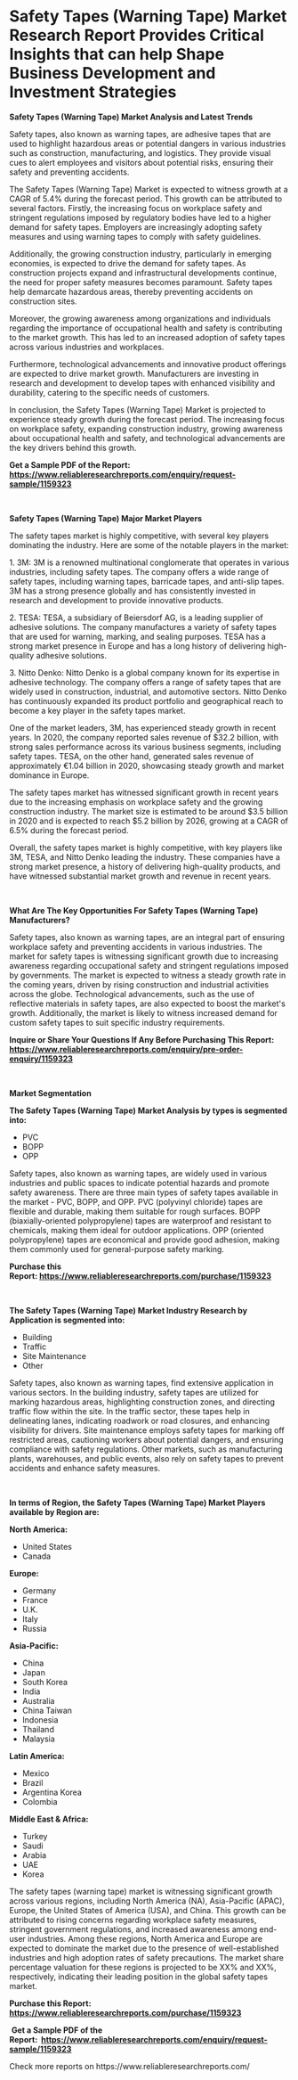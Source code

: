 <p><h1>Safety Tapes (Warning Tape) Market Research Report Provides Critical Insights that can help Shape Business Development and Investment Strategies</h1></p><p><strong>Safety Tapes (Warning Tape) Market Analysis and Latest Trends</strong></p>
<p><p>Safety tapes, also known as warning tapes, are adhesive tapes that are used to highlight hazardous areas or potential dangers in various industries such as construction, manufacturing, and logistics. They provide visual cues to alert employees and visitors about potential risks, ensuring their safety and preventing accidents.</p><p>The Safety Tapes (Warning Tape) Market is expected to witness growth at a CAGR of 5.4% during the forecast period. This growth can be attributed to several factors. Firstly, the increasing focus on workplace safety and stringent regulations imposed by regulatory bodies have led to a higher demand for safety tapes. Employers are increasingly adopting safety measures and using warning tapes to comply with safety guidelines.</p><p>Additionally, the growing construction industry, particularly in emerging economies, is expected to drive the demand for safety tapes. As construction projects expand and infrastructural developments continue, the need for proper safety measures becomes paramount. Safety tapes help demarcate hazardous areas, thereby preventing accidents on construction sites.</p><p>Moreover, the growing awareness among organizations and individuals regarding the importance of occupational health and safety is contributing to the market growth. This has led to an increased adoption of safety tapes across various industries and workplaces.</p><p>Furthermore, technological advancements and innovative product offerings are expected to drive market growth. Manufacturers are investing in research and development to develop tapes with enhanced visibility and durability, catering to the specific needs of customers.</p><p>In conclusion, the Safety Tapes (Warning Tape) Market is projected to experience steady growth during the forecast period. The increasing focus on workplace safety, expanding construction industry, growing awareness about occupational health and safety, and technological advancements are the key drivers behind this growth.</p></p>
<p><strong>Get a Sample PDF of the Report:&nbsp; <a href="https://www.reliableresearchreports.com/enquiry/request-sample/1159323">https://www.reliableresearchreports.com/enquiry/request-sample/1159323</a></strong></p>
<p>&nbsp;</p>
<p><strong>Safety Tapes (Warning Tape) Major Market Players</strong></p>
<p><p>The safety tapes market is highly competitive, with several key players dominating the industry. Here are some of the notable players in the market:</p><p>1. 3M: 3M is a renowned multinational conglomerate that operates in various industries, including safety tapes. The company offers a wide range of safety tapes, including warning tapes, barricade tapes, and anti-slip tapes. 3M has a strong presence globally and has consistently invested in research and development to provide innovative products.</p><p>2. TESA: TESA, a subsidiary of Beiersdorf AG, is a leading supplier of adhesive solutions. The company manufactures a variety of safety tapes that are used for warning, marking, and sealing purposes. TESA has a strong market presence in Europe and has a long history of delivering high-quality adhesive solutions.</p><p>3. Nitto Denko: Nitto Denko is a global company known for its expertise in adhesive technology. The company offers a range of safety tapes that are widely used in construction, industrial, and automotive sectors. Nitto Denko has continuously expanded its product portfolio and geographical reach to become a key player in the safety tapes market.</p><p>One of the market leaders, 3M, has experienced steady growth in recent years. In 2020, the company reported sales revenue of $32.2 billion, with strong sales performance across its various business segments, including safety tapes. TESA, on the other hand, generated sales revenue of approximately €1.04 billion in 2020, showcasing steady growth and market dominance in Europe.</p><p>The safety tapes market has witnessed significant growth in recent years due to the increasing emphasis on workplace safety and the growing construction industry. The market size is estimated to be around $3.5 billion in 2020 and is expected to reach $5.2 billion by 2026, growing at a CAGR of 6.5% during the forecast period.</p><p>Overall, the safety tapes market is highly competitive, with key players like 3M, TESA, and Nitto Denko leading the industry. These companies have a strong market presence, a history of delivering high-quality products, and have witnessed substantial market growth and revenue in recent years.</p></p>
<p>&nbsp;</p>
<p><strong>What Are The Key Opportunities For Safety Tapes (Warning Tape) Manufacturers?</strong></p>
<p><p>Safety tapes, also known as warning tapes, are an integral part of ensuring workplace safety and preventing accidents in various industries. The market for safety tapes is witnessing significant growth due to increasing awareness regarding occupational safety and stringent regulations imposed by governments. The market is expected to witness a steady growth rate in the coming years, driven by rising construction and industrial activities across the globe. Technological advancements, such as the use of reflective materials in safety tapes, are also expected to boost the market's growth. Additionally, the market is likely to witness increased demand for custom safety tapes to suit specific industry requirements.</p></p>
<p><strong>Inquire or Share Your Questions If Any Before Purchasing This Report: <a href="https://www.reliableresearchreports.com/enquiry/pre-order-enquiry/1159323">https://www.reliableresearchreports.com/enquiry/pre-order-enquiry/1159323</a></strong></p>
<p>&nbsp;</p>
<p><strong>Market Segmentation</strong></p>
<p><strong>The Safety Tapes (Warning Tape) Market Analysis by types is segmented into:</strong></p>
<p><ul><li>PVC</li><li>BOPP</li><li>OPP</li></ul></p>
<p><p>Safety tapes, also known as warning tapes, are widely used in various industries and public spaces to indicate potential hazards and promote safety awareness. There are three main types of safety tapes available in the market - PVC, BOPP, and OPP. PVC (polyvinyl chloride) tapes are flexible and durable, making them suitable for rough surfaces. BOPP (biaxially-oriented polypropylene) tapes are waterproof and resistant to chemicals, making them ideal for outdoor applications. OPP (oriented polypropylene) tapes are economical and provide good adhesion, making them commonly used for general-purpose safety marking.</p></p>
<p><strong>Purchase this Report:&nbsp;<a href="https://www.reliableresearchreports.com/purchase/1159323">https://www.reliableresearchreports.com/purchase/1159323</a></strong></p>
<p>&nbsp;</p>
<p><strong>The Safety Tapes (Warning Tape) Market Industry Research by Application is segmented into:</strong></p>
<p><ul><li>Building</li><li>Traffic</li><li>Site Maintenance</li><li>Other</li></ul></p>
<p><p>Safety tapes, also known as warning tapes, find extensive application in various sectors. In the building industry, safety tapes are utilized for marking hazardous areas, highlighting construction zones, and directing traffic flow within the site. In the traffic sector, these tapes help in delineating lanes, indicating roadwork or road closures, and enhancing visibility for drivers. Site maintenance employs safety tapes for marking off restricted areas, cautioning workers about potential dangers, and ensuring compliance with safety regulations. Other markets, such as manufacturing plants, warehouses, and public events, also rely on safety tapes to prevent accidents and enhance safety measures.</p></p>
<p>&nbsp;</p>
<p><strong>In terms of Region, the Safety Tapes (Warning Tape) Market Players available by Region are:</strong></p>
<p>
    <p> <strong> North America: </strong>
        <ul>
            <li>United States</li>
            <li>Canada</li>
        </ul>
        </p> 
    <p> <strong> Europe: </strong>
        <ul>
            <li>Germany</li>
            <li>France</li>
            <li>U.K.</li>
            <li>Italy</li>
            <li>Russia</li>
        </ul>
        </p> 
    <p> <strong> Asia-Pacific: </strong>
        <ul>
            <li>China</li>
            <li>Japan</li>
            <li>South Korea</li>
            <li>India</li>
            <li>Australia</li>
            <li>China Taiwan</li>
            <li>Indonesia</li>
            <li>Thailand</li>
            <li>Malaysia</li>
        </ul>
        </p> 
    <p> <strong> Latin America: </strong>
        <ul>
            <li>Mexico</li>
            <li>Brazil</li>
            <li>Argentina Korea</li>
            <li>Colombia</li>
        </ul>
        </p> 
    <p> <strong> Middle East & Africa: </strong>
        <ul>
            <li>Turkey</li>
            <li>Saudi</li>
            <li>Arabia</li>
            <li>UAE</li>
            <li>Korea</li>
        </ul>
    </p>
    </p>
<p><p>The safety tapes (warning tape) market is witnessing significant growth across various regions, including North America (NA), Asia-Pacific (APAC), Europe, the United States of America (USA), and China. This growth can be attributed to rising concerns regarding workplace safety measures, stringent government regulations, and increased awareness among end-user industries. Among these regions, North America and Europe are expected to dominate the market due to the presence of well-established industries and high adoption rates of safety precautions. The market share percentage valuation for these regions is projected to be XX% and XX%, respectively, indicating their leading position in the global safety tapes market.</p></p>
<p><strong>Purchase this Report: <a href="https://www.reliableresearchreports.com/purchase/1159323">https://www.reliableresearchreports.com/purchase/1159323</a></strong></p>
<p>&nbsp;<strong>Get a Sample PDF of the Report:&nbsp;&nbsp;<a href="https://www.reliableresearchreports.com/enquiry/request-sample/1159323">https://www.reliableresearchreports.com/enquiry/request-sample/1159323</a></strong></p>
<p><strong></strong></p>
<p>Check more reports on https://www.reliableresearchreports.com/</p>